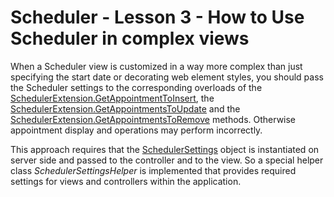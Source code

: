 # Scheduler - Lesson 3 - How to Use Scheduler in complex views


<p>When a Scheduler view is customized in a way more complex than just specifying the start date or decorating web element styles, you should pass the Scheduler settings to the corresponding overloads of the <a href="http://documentation.devexpress.com/#AspNet/DevExpressWebMvcSchedulerExtension_GetAppointmentToInsert[T]topic"><u>SchedulerExtension.GetAppointmentToInsert<T></u></a>, the <a href="http://documentation.devexpress.com/#AspNet/DevExpressWebMvcSchedulerExtension_GetAppointmentsToUpdate[T]topic"><u>SchedulerExtension.GetAppointmentsToUpdate<T></u></a> and the <a href="http://documentation.devexpress.com/#AspNet/DevExpressWebMvcSchedulerExtension_GetAppointmentsToRemove[T]topic"><u>SchedulerExtension.GetAppointmentsToRemove<T></u></a> methods. Otherwise appointment display and operations may perform incorrectly.</p><p>This approach requires that the <a href="http://documentation.devexpress.com/#AspNet/clsDevExpressWebMvcSchedulerSettingstopic"><u>SchedulerSettings</u></a> object is instantiated on server side and passed to the controller and to the view. So a special helper class <i>SchedulerSettingsHelper</i> is implemented that provides required settings for views and controllers within the application. </p><p></p><p></p>

<br/>


